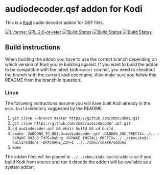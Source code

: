 # audiodecoder.qsf addon for Kodi

This is a [Kodi](https://kodi.tv) audio decoder addon for QSF files.

[![License: GPL-2.0-or-later](https://img.shields.io/badge/License-GPL%20v2+-blue.svg)](LICENSE.md)
[![Build Status](https://travis-ci.org/xbmc/audiodecoder.qsf.svg?branch=Matrix)](https://travis-ci.org/xbmc/audiodecoder.qsf/branches)
[![Build Status](https://dev.azure.com/teamkodi/binary-addons/_apis/build/status/xbmc.audiodecoder.qsf?branchName=Matrix)](https://dev.azure.com/teamkodi/binary-addons/_build/latest?definitionId=12&branchName=Matrix)
[![Build Status](https://jenkins.kodi.tv/view/Addons/job/xbmc/job/audiodecoder.qsf/job/Matrix/badge/icon)](https://jenkins.kodi.tv/blue/organizations/jenkins/xbmc%2Faudiodecoder.qsf/branches/)
<!--- [![Build Status](https://ci.appveyor.com/api/projects/status/github/xbmc/audiodecoder.qsf?branch=Matrix&svg=true)](https://ci.appveyor.com/project/xbmc/audiodecoder-qsf?branch=Matrix) -->

## Build instructions

When building the addon you have to use the correct branch depending on which version of Kodi you're building against. 
If you want to build the addon to be compatible with the latest kodi `master` commit, you need to checkout the branch with the current kodi codename.
Also make sure you follow this README from the branch in question.

### Linux

The following instructions assume you will have built Kodi already in the `kodi-build` directory 
suggested by the README.

1. `git clone --branch master https://github.com/xbmc/xbmc.git`
2. `git clone https://github.com/xbmc/audiodecoder.qsf.git`
3. `cd audiodecoder.qsf && mkdir build && cd build`
4. `cmake -DADDONS_TO_BUILD=audiodecoder.qsf -DADDON_SRC_PREFIX=../.. -DCMAKE_BUILD_TYPE=Debug -DCMAKE_INSTALL_PREFIX=../../xbmc/kodi-build/addons -DPACKAGE_ZIP=1 ../../xbmc/cmake/addons`
5. `make`

The addon files will be placed in `../../xbmc/kodi-build/addons` so if you build Kodi from source and run it directly 
the addon will be available as a system addon.
